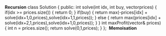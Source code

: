 **Recursion**
class Solution {
public:
int solve(int idx, int buy, vector<int>prices)
{
if(idx >= prices.size())
{
return 0;
}
if(buy)
{
return max(-prices[idx] + solve(idx+1,0,prices),solve(idx+1,1,prices));
}
else
{
return max(prices[idx] + solve(idx+2,1,prices),solve(idx+1,0,prices));
}
}
int maxProfit(vector<int>& prices) {
int n = prices.size();
return solve(0,1,prices);
}
};
​
**Memoisation**
​
​